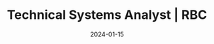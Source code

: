 ---
title: "Technical Systems Analyst | RBC"
tags: [work]
date: 2024-01-15

showDate: false
showTaxonomies: true
showSummary: true
draft: false

externalUrl: "/portfolio"
summary: "Automated completion of application products’ developer ticket requests to middleware messaging team using Python to increase response rate and development speed. Added trigger monitoring to bank-wide Linux/AIX servers 🏦📁, allowing apps to save system resources until required"
_build:
  render: "false"
  list: "local"
---